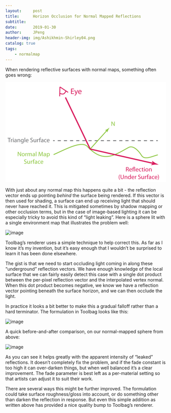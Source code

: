 ```yaml
---
layout:     post
title:      Horizon Occlusion for Normal Mapped Reflections
subtitle:   
date:       2019-01-30
author:     JPeng
header-img: img/Ashikhmin-Shirley04.png
catalog: true
tags:
    - normalmap
---
```





When rendering reflective surfaces with normal maps, something often goes wrong:

![image](img/normalError/1.png)

With just about any normal map this happens quite a bit - the reflection vector ends up pointing *behind* the surface being rendered. If this vector is then used for shading, a surface can end up receiving light that should never have reached it. This is mitigated sometimes by shadow mapping or other occlusion terms, but in the case of image-based lighting it can be especially tricky to avoid this kind of “light leaking”. Here is a sphere lit with a single environment map that illustrates the problem well:

![image](https://github.com/liujiapeng550/liujiapeng550.github.io/tree/master/img/normalError/2.png)

Toolbag’s renderer uses a simple technique to help correct this. As far as I know it’s my invention, but it’s easy enough that I wouldn’t be surprised to learn it has been done elsewhere.

The gist is that we need to start occluding light coming in along these “underground” reflection vectors. We have enough knowledge of the local surface that we can fairly easily detect this case with a single dot product between the per-pixel reflection vector and the interpolated vertex normal. When this dot product becomes negative, we know we have a reflection vector pointing beneath the surface horizon, and we can then occlude the light.

In practice it looks a bit better to make this a gradual falloff rather than a hard terminator. The formulation in Toolbag looks like this:

![image](https://github.com/liujiapeng550/liujiapeng550.github.io/tree/master/img/normalError/3.png)

A quick before-and-after comparison, on our normal-mapped sphere from above:

![image](https://github.com/liujiapeng550/liujiapeng550.github.io/tree/master/img/normalError/4.png)

As you can see it helps greatly with the apparent intensity of “leaked” reflections. It doesn’t completely fix the problem, and if the fade constant is too high it can over-darken things, but when well balanced it’s a clear improvement. The fade parameter is best left as a per-material setting so that artists can adjust it to suit their work.

There are several ways this might be further improved. The formulation could take surface roughness/gloss into account, or do something other than darken the reflection in response. But even this simple addition as written above has provided a nice quality bump to Toolbag’s renderer.